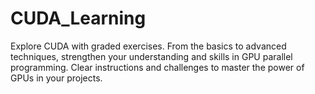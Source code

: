 # CUDA_Learning
Explore CUDA with graded exercises. From the basics to advanced techniques, strengthen your understanding and skills in GPU parallel programming. Clear instructions and challenges to master the power of GPUs in your projects.
